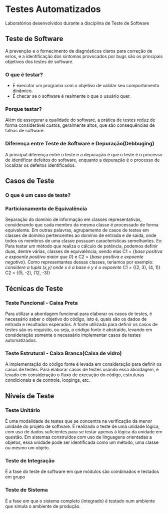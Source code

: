 # Testes Automatizados
Laboratórios desenvolvidos durante a disciplina de Teste de Software

## Teste de Software
A prevenção e o fornecimento de diagnósticos claros para correção de erros, e a identificação dos sintomas provocados por bugs são os principais objetivos dos testes de software. 

### O que é testar?
- É executar um programa com o objetivo de validar seu comportamento dinâmico.
- É checar se o software é realmente o que o usuário quer.

### Porque testar?
Além de assegurar a qualidade do software, a prática de testes reduz de forma considerável custos, geralmente altos, que são consequências de falhas de software.

### Diferença entre Teste de Software e Depuração(Debbuging)
A principal diferença entre o teste e a depuração é que o teste é o processo de identificar defeitos do software, enquanto a depuração é o processo de localizar os defeitos identificados.

## Casos de Teste
### O que é um caso de teste?
### Particionamento de Equivalência
Separação do domínio de informação em classes representativas, considerando que cada membro da mesma classe é processado de forma equivalente. Em outras palavras, agrupamento de casos de testes em classes de domínio pertencentes ao domínio de entrada e de saída, onde todos os membros de uma classe possuam características semelhantes.
Ex: Para testar um método que realiza o cálculo de potência, podemos definir duas, dentre várias, classes de equivalência, sendo elas C1 = {*base positiva e expoente positivo maior que 0*} e C2 = {*base positiva e expoente negativo*}. Como representantes dessas classes, teríamos por exemplo:
*considere a tupla (x,y) onde x é a base e y é o expoente*
C1 = {(2, 3), (4, 1)}
C2 = {(5, -2), (12, -3)}

## Técnicas de Teste
### Teste Funcional - Caixa Preta
Para utilizar a abordagem funcional para elaborar os casos de testes, é necessário saber o objetivo do código, isto é, quais são os dados de entrada e resultados esperados.
A fonte utilizada para definir os casos de testes são os requisito, ou seja, o código fonte é abstraído, levando em consideração somente o necessário implementar casos de testes automatizados.

### Teste Estrutural - Caixa Branca(Caixa de vidro)
A implementação do código fonte é levada em consideração para definir os casos de testes.
Para elaborar casos de testes usando essa abordagem, é levado em consideração o fluxo de execução do código, estruturas condicionais e de controle, loopings, etc.

## Níveis de Teste
### Teste Unitário
É uma modalidade de testes que se concentra na verificação da menor unidade do projeto de software. É realizado o teste de uma unidade lógica, com uso de dados suficientes para se testar apenas à lógica da unidade em questão.
Em sistemas construídos com uso de linguagens orientadas a objetos, essa unidade pode ser identificada como um método, uma classe ou mesmo um objeto.
### Teste de Integração
É a fase do teste de software em que módulos são combinados e testados em grupo
### Teste de Sistema
É a fase em que o sistema completo (integrado) é testado num ambiente que simula o ambiente de produção.
